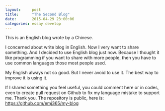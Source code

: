 ```yaml
---
layout:     post
title:      "The Second Blog"
date:       2015-04-29 23:00:06
categories: essay develop
---
```


This is an English blog wrote by a Chinese.

I concerned about write blog in English. Now I very want to share something. And I decided to use English blog just now. Because I thought it like programming if you want to share with more people, then you have to use common languages those most people used.

My English always not so good. But I never avoid to use it. The best way to improve it is using it.

If I shared something you feel useful, you could comment here or in codes, even to create pull request on Github to fix my language mistake to support me. Thank you. The repository is public, here is: https://github.com/emj365/my-blog
